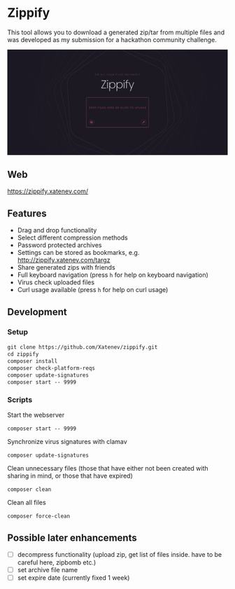 # Zippify
This tool allows you to download a generated zip/tar from multiple files and was developed as my submission for a hackathon community challenge.

![Zippify](https://github.com/xatenev/zippify/blob/master/github/Zippify.png?raw=true)

## Web
https://zippify.xatenev.com/

## Features
- Drag and drop functionality
- Select different compression methods
- Password protected archives
- Settings can be stored as bookmarks, e.g. http://zippify.xatenev.com/targz
- Share generated zips with friends
- Full keyboard navigation (press `h` for help on keyboard navigation)
- Virus check uploaded files
- Curl usage available (press `h` for help on curl usage)

## Development

### Setup
````
git clone https://github.com/Xatenev/zippify.git
cd zippify
composer install
composer check-platform-reqs
composer update-signatures
composer start -- 9999
````

### Scripts

Start the webserver

    composer start -- 9999

Synchronize virus signatures with clamav

    composer update-signatures 

Clean unnecessary files (those that have either not been created with sharing in mind, or those that have expired)

    composer clean

Clean all files

    composer force-clean


## Possible later enhancements
- [ ] decompress functionality (upload zip, get list of files inside. have to be careful here, zipbomb etc.)
- [ ] set archive file name
- [ ] set expire date (currently fixed 1 week)
